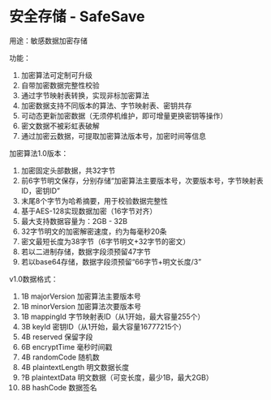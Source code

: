 # 安全存储 - SafeSave

用途：敏感数据加密存储

功能：
1. 加密算法可定制可升级
2. 自带加密数据完整性校验
3. 通过字节映射表转换，实现非标加密算法
4. 加密数据支持不同版本的算法、字节映射表、密钥共存
5. 可动态更新加密数据（无须停机维护，即可增量更换密钥等操作）
6. 密文数据不被彩虹表破解
7. 通过加密云数据，可提取加密算法版本号，加密时间等信息

加密算法1.0版本：
1. 加密固定头部数据，共32字节
2. 前6字节明文保存，分别存储“加密算法主要版本号，次要版本号，字节映射表ID，密钥ID”
3. 末尾8个字节为哈希摘要，用于校验数据完整性
4. 基于AES-128实现数据加密（16字节对齐）
5. 最大支持数据容量为：2GB - 32B
6. 32字节明文的加密解密速度，约为每毫秒20条
7. 密文最短长度为38字节（6字节明文+32字节的密文）
8. 若以二进制存储，数据字段须预留47字节
9. 若以base64存储，数据字段须预留“66字节+明文长度/3”

v1.0数据格式：
1. 1B majorVersion 加密算法主要版本号
2. 1B minorVersion 加密算法次要版本号
3. 1B mappingId 字节映射表ID（从1开始，最大容量255个）
4. 3B keyId 密钥ID（从1开始，最大容量16777215个）
5. 4B reserved 保留字段
6. 6B encryptTime 毫秒时间戳
7. 4B randomCode 随机数
8. 4B plaintextLength 明文数据长度
9. ?B plaintextData 明文数据（可变长度，最少1B，最大2GB）
10. 8B hashCode 数据签名
